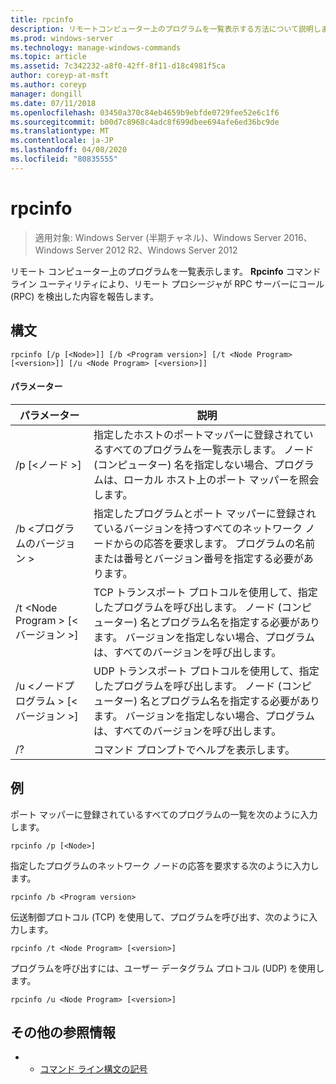 ```yaml
---
title: rpcinfo
description: リモートコンピューター上のプログラムを一覧表示する方法について説明します。
ms.prod: windows-server
ms.technology: manage-windows-commands
ms.topic: article
ms.assetid: 7c342232-a8f0-42ff-8f11-d18c4981f5ca
author: coreyp-at-msft
ms.author: coreyp
manager: dongill
ms.date: 07/11/2018
ms.openlocfilehash: 03450a370c84eb4659b9ebfde0729fee52e6c1f6
ms.sourcegitcommit: b00d7c8968c4adc8f699dbee694afe6ed36bc9de
ms.translationtype: MT
ms.contentlocale: ja-JP
ms.lasthandoff: 04/08/2020
ms.locfileid: "80835555"
---
```

# <a name="rpcinfo"></a>rpcinfo

>適用対象: Windows Server (半期チャネル)、Windows Server 2016、Windows Server 2012 R2、Windows Server 2012

リモート コンピューター上のプログラムを一覧表示します。 **Rpcinfo** コマンド ライン ユーティリティにより、リモート プロシージャが RPC サーバーにコール (RPC) を検出した内容を報告します。 

## <a name="syntax"></a>構文
```
rpcinfo [/p [<Node>]] [/b <Program version>] [/t <Node Program> [<version>]] [/u <Node Program> [<version>]]
```

#### <a name="parameters"></a>パラメーター
|パラメーター|説明|
|-------|--------|
|/p [\<ノード >]|指定したホストのポートマッパーに登録されているすべてのプログラムを一覧表示します。 ノード (コンピューター) 名を指定しない場合、プログラムは、ローカル ホスト上のポート マッパーを照会します。|
|/b \<プログラムのバージョン >|指定したプログラムとポート マッパーに登録されているバージョンを持つすべてのネットワーク ノードからの応答を要求します。 プログラムの名前または番号とバージョン番号を指定する必要があります。|
|/t \<Node Program > [\<バージョン >]|TCP トランスポート プロトコルを使用して、指定したプログラムを呼び出します。 ノード (コンピューター) 名とプログラム名を指定する必要があります。 バージョンを指定しない場合、プログラムは、すべてのバージョンを呼び出します。|
|/u \<ノードプログラム > [\<バージョン >]|UDP トランスポート プロトコルを使用して、指定したプログラムを呼び出します。 ノード (コンピューター) 名とプログラム名を指定する必要があります。 バージョンを指定しない場合、プログラムは、すべてのバージョンを呼び出します。|
|/?|コマンド プロンプトでヘルプを表示します。|

## <a name="examples"></a><a name="BKMK_Examples"></a>例
ポート マッパーに登録されているすべてのプログラムの一覧を次のように入力します。
```
rpcinfo /p [<Node>]
```
指定したプログラムのネットワーク ノードの応答を要求する次のように入力します。
```
rpcinfo /b <Program version>
```
伝送制御プロトコル (TCP) を使用して、プログラムを呼び出す、次のように入力します。
```
rpcinfo /t <Node Program> [<version>]
```
プログラムを呼び出すには、ユーザー データグラム プロトコル (UDP) を使用します。
```
rpcinfo /u <Node Program> [<version>]
```

## <a name="additional-references"></a>その他の参照情報
-   - [コマンド ライン構文の記号](command-line-syntax-key.md)
